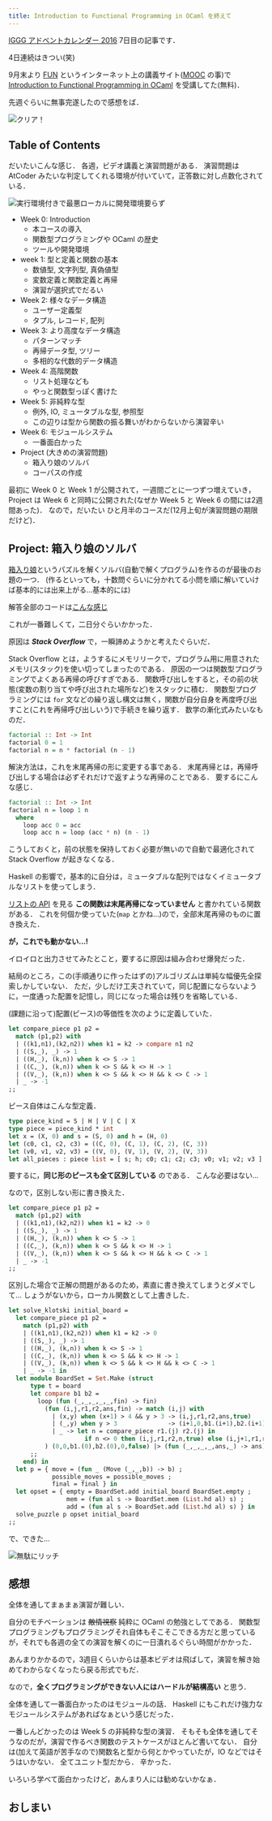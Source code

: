 ```yaml
---
title: Introduction to Functional Programming in OCaml を終えて
---
```


[IGGG アドベントカレンダー 2016](http://www.adventar.org/calendars/1572) 7日目の記事です．

4日連続はきつい(笑)

9月末より [FUN](https://www.fun-mooc.fr/) というインターネット上の講義サイト([MOOC](https://ja.wikipedia.org/wiki/Massive_open_online_course) の事)で [Introduction to Functional Programming in OCaml](https://www.fun-mooc.fr/courses/parisdiderot/56002S02/session02/About_this_course/) を受講してた(無料)．

先週ぐらいに無事完遂したので感想をば．

![クリア！](/assets/introduction-to-fp-in-ocaml/e_ocaml.jpg)

## Table of Contents

だいたいこんな感じ．
各週，ビデオ講義と演習問題がある．
演習問題は AtCoder みたいな判定してくれる環境が付いていて，正答数に対し点数化されている．

![実行環境付きで最悪ローカルに開発環境要らず](/assets/introduction-to-fp-in-ocaml/env.gif)

- Week 0: Introduction
    - 本コースの導入
    - 関数型プログラミングや OCaml の歴史
    - ツールや開発環境
- week 1: 型と定義と関数の基本
    - 数値型, 文字列型, 真偽値型
    - 変数定義と関数定義と再帰
    - 演習が選択式でだるい
- Week 2: 様々なデータ構造
    - ユーザー定義型
    - タプル, レコード, 配列
- Week 3: より高度なデータ構造
    - パターンマッチ
    - 再帰データ型, ツリー
    - 多相的な代数的データ構造
- Week 4: 高階関数
    - リスト処理なども
    - やっと関数型っぽく書けた
- Week 5: 非純粋な型
    - 例外, IO, ミュータブルな型, 参照型
    - この辺りは型から関数の振る舞いがわからないから演習辛い
- Week 6: モジュールシステム
    - 一番面白かった
- Project (大きめの演習問題)
    - 箱入り娘のソルバ
    - コーパスの作成

最初に Week 0 と Week 1 が公開されて，一週間ごとに一つずつ増えていき，Project は Week 6 と同時に公開された(なぜか Week 5 と Week 6 の間には2週間あった)．
なので，だいたい ひと月半のコースだ(12月上旬が演習問題の期限だけど)．

## Project: 箱入り娘のソルバ

[箱入り娘](https://ja.wikipedia.org/wiki/%E7%AE%B1%E5%85%A5%E3%82%8A%E5%A8%98_(%E3%83%91%E3%82%BA%E3%83%AB))というパズルを解くソルバ(自動で解くプログラム)を作るのが最後のお題の一つ．
(作るといっても，十数問ぐらいに分かれてる小問を順に解いていけば基本的には出来上がる...基本的には)

解答全部のコードは[こんな感じ](https://gist.github.com/matsubara0507/5f4107f871c63cd5d3dc71db12c033b6)

これが一番難しくて，二日分ぐらいかかった．

原因は ***Stack Overflow*** で，一瞬諦めようかと考えたぐらいだ．

Stack Overflow とは，ようするにメモリリークで，プログラム用に用意されたメモリ(スタック)を使い切ってしまったのである．
原因の一つは関数型プログラミングでよくある再帰の呼びすぎである．
関数呼び出しをすると，その前の状態(変数の割り当てや呼び出された場所など)をスタックに積む．
関数型プログラミングには `for` 文などの繰り返し構文は無く，関数が自分自身を再度呼び出すこと(これを再帰呼び出しいう)で手続きを繰り返す．
数学の漸化式みたいなものだ．

```haskell
factorial :: Int -> Int
factorial 0 = 1
factorial n = n * factorial (n - 1)
```

解決方法は，これを末尾再帰の形に変更する事である．
末尾再帰とは，再帰呼び出しする場合は必ずそれだけで返すような再帰のことである．
要するにこんな感じ．

```haskell
factorial :: Int -> Int
factorial n = loop 1 n
  where
    loop acc 0 = acc
    loop acc n = loop (acc * n) (n - 1)
```

こうしておくと，前の状態を保持しておく必要が無いので自動で最適化されて Stack Overflow が起きなくなる．


Haskell の影響で，基本的に自分は，ミュータブルな配列ではなくイミュータブルなリストを使ってしまう．

[リストの API](http://ocaml.jp/archive/ocaml-manual-3.06-ja/libref/List.html) を見る **この関数は末尾再帰になっていません** と書かれている関数がある．
これを何個か使っていた(`map` とかね...)ので，全部末尾再帰のものに置き換えた．

**が，これでも動かない...!**

イロイロと出力させてみたとこと，要するに原因は組み合わせ爆発だった．

結局のところ，この(手順通りに作ったはずの)アルゴリズムは単純な幅優先全探索しかしていない．
ただ，少しだけ工夫されていて，同じ配置にならないように，一度通った配置を記憶し，同じになった場合は残りを省略している．

(課題に沿って)配置(ピース)の等価性を次のように定義していた．

```ocaml
let compare_piece p1 p2 =
  match (p1,p2) with
  | ((k1,n1),(k2,n2)) when k1 = k2 -> compare n1 n2
  | ((S,_), _) -> 1
  | ((H,_), (k,n)) when k <> S -> 1
  | ((C,_), (k,n)) when k <> S && k <> H -> 1
  | ((V,_), (k,n)) when k <> S && k <> H && k <> C -> 1
  | _ -> -1
;;
```

ピース自体はこんな型定義．

```ocaml
type piece_kind = S | H | V | C | X
type piece = piece_kind * int
let x = (X, 0) and s = (S, 0) and h = (H, 0)
let (c0, c1, c2, c3) = ((C, 0), (C, 1), (C, 2), (C, 3))
let (v0, v1, v2, v3) = ((V, 0), (V, 1), (V, 2), (V, 3))
let all_pieces : piece list = [ s; h; c0; c1; c2; c3; v0; v1; v2; v3 ]
```

要するに，**同じ形のピースも全て区別している** のである．
こんな必要はない...

なので，区別しない形に書き換えた．

```ocaml
let compare_piece p1 p2 =
  match (p1,p2) with
  | ((k1,n1),(k2,n2)) when k1 = k2 -> 0
  | ((S,_), _) -> 1
  | ((H,_), (k,n)) when k <> S -> 1
  | ((C,_), (k,n)) when k <> S && k <> H -> 1
  | ((V,_), (k,n)) when k <> S && k <> H && k <> C -> 1
  | _ -> -1
;;
```

区別した場合で正解の問題があるのため，素直に書き換えてしまうとダメでして...
しょうがないから，ローカル関数として上書きした．

```ocaml
let solve_klotski initial_board =
  let compare_piece p1 p2 =
    match (p1,p2) with
    | ((k1,n1),(k2,n2)) when k1 = k2 -> 0
    | ((S,_), _) -> 1
    | ((H,_), (k,n)) when k <> S -> 1
    | ((C,_), (k,n)) when k <> S && k <> H -> 1
    | ((V,_), (k,n)) when k <> S && k <> H && k <> C -> 1
    | _ -> -1 in
  let module BoardSet = Set.Make (struct
      type t = board
      let compare b1 b2 =
        loop (fun (_,_,_,_,_,fin) -> fin)
          (fun (i,j,r1,r2,ans,fin) -> match (i,j) with
            | (x,y) when (x+1) > 4 && y > 3 -> (i,j,r1,r2,ans,true)
            | (_,y) when y > 3              -> (i+1,0,b1.(i+1),b2.(i+1),ans,fin)
            | _ -> let n = compare_piece r1.(j) r2.(j) in
                     if n <> 0 then (i,j,r1,r2,n,true) else (i,j+1,r1,r2,ans,fin)
          ) (0,0,b1.(0),b2.(0),0,false) |> (fun (_,_,_,_,ans,_) -> ans)
      ;;
    end) in
  let p = { move = (fun _ (Move (_,_,b)) -> b) ;
            possible_moves = possible_moves ;
            final = final } in
  let opset = { empty = BoardSet.add initial_board BoardSet.empty ;
                mem = (fun al s -> BoardSet.mem (List.hd al) s) ;
                add = (fun al s -> BoardSet.add (List.hd al) s) } in
  solve_puzzle p opset initial_board
;;
```

で、できた...

![無駄にリッチ](/assets/introduction-to-fp-in-ocaml/solve.gif)

## 感想

全体を通してまぁまぁ演習が難しい．

自分のモチベーションは ~~敵情視察~~ 純粋に OCaml の勉強としてである．
関数型プログラミングもプログラミングそれ自体もそこそこできる方だと思っているが，それでも各週の全ての演習を解くのに一日潰れるぐらい時間がかかった．

あんまりかかるので，3週目くらいからは基本ビデオは飛ばして，演習を解き始めてわからなくなったら戻る形式でもだ．

なので，**全くプログラミングができない人にはハードルが結構高い** と思う．

全体を通して一番面白かったのはモジュールの話．
Haskell にもこれだけ強力なモジュールシステムがあればなぁという感じだった．

一番しんどかったのは Week 5 の非純粋な型の演習．
そもそも全体を通してそうなのだが，演習で作るべき関数のテストケースがほとんど書いてない．
自分は(加えて英語が苦手なので)関数名と型から何とかやっていたが，IO などではそうはいかない．
全てユニット型だから．
辛かった．

いろいろ学べて面白かったけど，あんまり人には勧めないかなぁ．

## おしまい
